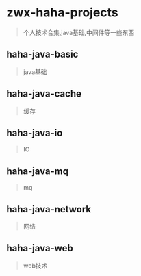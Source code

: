 # zwx-haha-projects
> 个人技术合集,java基础,中间件等一些东西

## haha-java-basic
> java基础


## haha-java-cache
> 缓存

## haha-java-io
> IO

## haha-java-mq
> mq

## haha-java-network
> 网络

## haha-java-web
> web技术

##  
